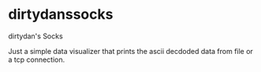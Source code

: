 # dirtydanssocks
dirtydan's Socks

Just a simple data visualizer that prints the ascii decdoded data from file or a tcp connection.

